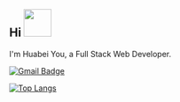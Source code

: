 <h2> Hi <img src="https://media.giphy.com/media/mGcNjsfWAjY5AEZNw6/giphy.gif" width="50"></h2>
I'm Huabei You, a Full Stack Web Developer.

[![Gmail Badge](https://img.shields.io/badge/huabeiyou-D14836?style=flat&logo=Gmail&logoColor=white&link=mailto:huabeiyou@gmail.com)](mailto:huabeiyou@gmail.com)

[![Top Langs](https://github-readme-stats.vercel.app/api/top-langs/?username=huabeiyou&layout=compact)](https://github.com/anuraghazra/github-readme-stats)

